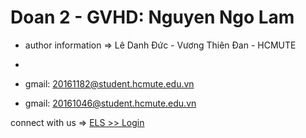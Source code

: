 # Doan 2 - GVHD: Nguyen Ngo Lam
- author information => Lê Danh Đức - Vương Thiên Đan - HCMUTE
- 
- gmail: 20161182@student.hcmute.edu.vn

- gmail: 20161046@student.hcmute.edu.vn

connect with us => [ELS >> Login](https://ledanhduc.github.io/doan2/login_en)
